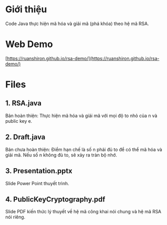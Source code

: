 # Giới thiệu

Code Java thực hiện mã hóa và giải mã (phá khóa) theo hệ mã RSA.

# Web Demo
[https://ruanshiron.github.io/rsa-demo/](https://ruanshiron.github.io/rsa-demo/)

# Files

## 1. RSA.java
Bản hoàn thiện: Thực hiện mã hóa và giải mã với mọi độ to nhỏ của n và public key e.

## 2. Draft.java
Bản chưa hoàn thiện: Điểm hạn chế là số n phải đủ to để có thể mã hóa và giải mã. Nếu số n không đủ to, sẽ xảy ra tràn bộ nhớ.

## 3. Presentation.pptx
Slide Power Point thuyết trình.

## 4. PublicKeyCryptography.pdf
Slide PDF kiến thức lý thuyết về hệ mã công khai nói chung và hệ mã RSA nói riêng.
